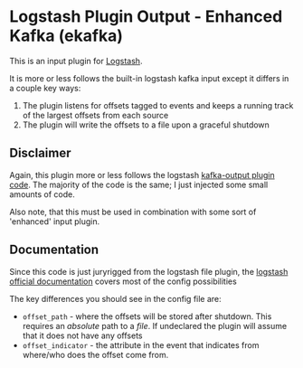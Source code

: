 # Logstash Plugin Output - Enhanced Kafka (ekafka)

This is an input plugin for [Logstash](https://github.com/elasticsearch/logstash).

It is more or less follows the built-in logstash kafka input except it differs in a couple key ways:
  1. The plugin listens for offsets tagged to events and keeps a running track of the largest offsets from each source
  2. The plugin will write the offsets to a file upon a graceful shutdown 


## Disclaimer

Again, this plugin more or less follows the logstash [kafka-output plugin code](https://github.com/logstash-plugins/logstash-output-kafka). The majority of the code is the same; I just injected some small amounts of code. 

Also note, that this must be used in combination with some sort of 'enhanced' input plugin. 

## Documentation

Since this code is just juryrigged from the logstash file plugin, the [logstash official documentation](https://www.elastic.co/guide/en/logstash/current/plugins-inputs-file.html) covers most of the config possibilities 

The key differences you should see in the config file are:
  - `offset_path` - where the offsets will be stored after shutdown. This requires an *absolute* path to a *file*. If undeclared the plugin will assume that it does not have any offsets
  - `offset_indicator` - the attribute in the event that indicates from where/who does the offset come from. 
